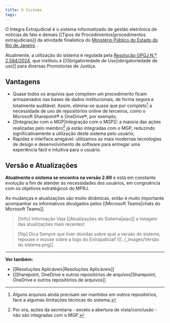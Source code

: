```yaml
---
title: O Sistema
tags:
---
```

O Integra Extrajudicial é o sistema informatizado de gestão eletrônica de notícias de fato e demais [[Tipos de Procedimentos|procedimentos extrajudiciais]] da atividade finalística do  [Ministério Público do Estado do Rio de Janeiro](https://www.mprj.mp.br/) .

Atualmente, a utilização do sistema é regulada pela [Resolução GPGJ N.º 2.584/2024](https://www.mprj.mp.br/documents/20184/4541307/26.03.2024.pdf#page=3), que instituiu a [[Obrigatoriedade de Uso|obrigatoriedade de uso]] para diversas Promotorias de Justiça.

## Vantagens

* Quase todos os arquivos que compõem um procedimento ficam armazenados nas bases de dados institucionais, de forma segura e totalmente auditável. Assim, elimina-se quase que por completo[^1] a necessidade de uso de repositórios online de terceiros, como o Microsoft Sharepoint® e OneDrive®, por exemplo;
* [[Integração com o MGP|Integração com o MGP]]: a maioria das ações realizadas pelo membro[^2] já estão integradas com o MGP, reduzindo significativamente a utilização deste sistema pelo usuário;
* Rapidez e interface amigável: utilizamos as mais modernas tecnologias de design e desenvolvimento de software para entregar uma experiência fácil e intuitiva para o usuário.

## Versão e Atualizações

**Atualmente o sistema se encontra na versão 2.60** e está em constante evolução a fim de atender às necessidades dos usuários, em congruência com os objetivos estratégicos do MPRJ.

As mudanças e atualizações são muito dinâmicas, então é muito importante acompanhar os informativos divulgados pelos [[Microsoft Teams|chats do Microsoft Teams]].

> [!info] Informação
>  Veja [[Atualizações do Sistema|aqui]] a listagem das atualizações mais recentes!

> [!tip] Dica
> Sempre que tiver dúvidas sobre qual a versão do sistema, repouse o mouse sobre a logo do Extrajudicial!
> ![[../_images/Versão do sistema.png]]

___

**Ver também:**
 - [[Resoluções Aplicáveis|Resoluções Aplicáveis]]
 - [[Sharepoint, OneDrive e outros repositórios de arquivos|Sharepoint, OneDrive e outros repositórios de arquivos]]

[^1]: Alguns arquivos ainda precisam ser mantidos em outros repositórios, face a algumas limitações técnicas do sistema.
[^2]: Por ora, ações da secretaria - exceto a abertura de vista/conclusão - não são integradas com o MGP.